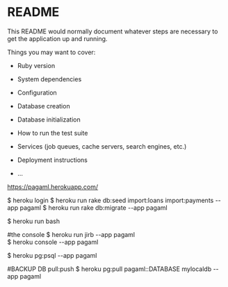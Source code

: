 # README

This README would normally document whatever steps are necessary to get the
application up and running.

Things you may want to cover:

* Ruby version

* System dependencies

* Configuration

* Database creation

* Database initialization

* How to run the test suite

* Services (job queues, cache servers, search engines, etc.)

* Deployment instructions

* ...


https://pagaml.herokuapp.com/


$ heroku login
$ heroku run rake db:seed import:loans import:payments --app pagaml 
$ heroku run rake db:migrate --app pagaml 

$ heroku run bash

#the console
$ heroku run jirb --app pagaml  
$ heroku console --app pagaml  

$ heroku pg:psql --app pagaml

#BACKUP DB pull:push
$ heroku pg:pull pagaml::DATABASE mylocaldb --app pagaml